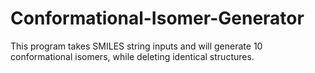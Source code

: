 # Conformational-Isomer-Generator

This program takes SMILES string inputs and will generate 10 conformational isomers, while deleting identical structures.
